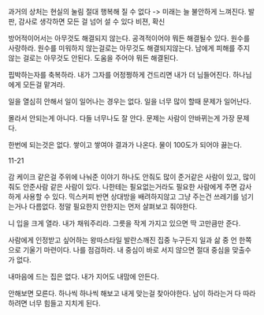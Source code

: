 과거의 상처는 현실의 눌림
절대 행복해 질 수 없다 -> 미래는 늘 불안하게 느껴진다.
발판, 감사로 생각하면 모든 걸 넘어 설 수 있다
비젼, 확신

방어적이어서는 아무것도 해결되지 않는다. 공격적이어야 뭐든 해결될수 있다.
원수를 사랑하라. 원수를 미워하지 않는걸로는 아무것도 해결되지않는다.
남에게 피해를 주지 않는 걸로는 아무것도 안된다. 도움을 주어야 뭐든 해결된다.

핍박하는자를 축복하라.
내가 그자를 어정쩡하게 건드리면 내가 더 님들어진다. 하나님에게 모든걸 맡겨라.

일을 열심히 안해서 일이 일어나는 경우는 없다.
일을 너무 많이 할때 문제가 일어난다.

몰라서 안되는게 아니다. 다들 너무나도 잘 안다.
문제는 사람이 안바뀌는게 가장 문제다.

한번에 되는것은 없다. 쌓이고 쌓여야 결과가 나온다.
물이 100도가 되어야 끓는다.

11-21

감 케이크 같은걸 주위에 나눠준 이야기
하나도 안줘도 많이 준거같은 사람이 있고, 많이줘도 안준사람 같은 사람이 있다.
나한테는 필요없는거라도 필요한 사람에게 주면 감사하게 사용할 수 있다. 믹스커피
반면 상대방을 배려하지않고 그냥 주는건 쓰레기를 넘기는거나 다름없다.
정말 필요한지 안한지는 먼저 살펴보고 줘야한다.

니 입을 크게 열라. 내가 채워주리라.
그릇을 작게 가지고 있으면 딱 고만큼만 준다.

사람에게 인정받고 싶어하는 왕따스타일
발란스깨진 집중
누구든지 일과 삶 중 언 한쪽으로 기울기 마련이다.
나를 점검하라.
내 중심이 바로 서지 않으면 절대 중심을 맞출수가 없다.

내마음에 드는 집은 없다. 내가 지어도 내맘에 안든다.

안해보면 모른다. 하나씩 하나씩 해보고 내게 맞는걸 찾아야한다.
남이 하라는거 다 따라하려면 너무 힘들고 지치게 된다.




